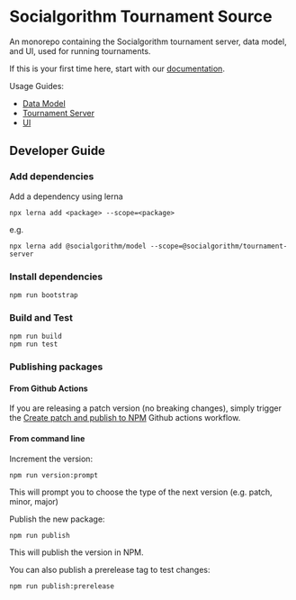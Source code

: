 # Socialgorithm Tournament Source

An monorepo containing the Socialgorithm tournament server, data model, and UI, used for running tournaments.

If this is your first time here, start with our [documentation](https://socialgorithm.org/docs).

Usage Guides:
* [Data Model](packages/model/README.md)
* [Tournament Server](packages/tournament-server/README.md)
* [UI](packages/ui/README.md)

## Developer Guide

### Add dependencies

Add a dependency using lerna

```
npx lerna add <package> --scope=<package>
```

e.g. 

```
npx lerna add @socialgorithm/model --scope=@socialgorithm/tournament-server
```

### Install dependencies

```
npm run bootstrap
```

### Build and Test

```
npm run build
npm run test
```

### Publishing packages

#### From Github Actions

If you are releasing a patch version (no breaking changes), simply trigger the [Create patch and publish to NPM](https://github.com/socialgorithm/server/actions/workflows/npm-patch-publish.yml) Github actions workflow.

#### From command line

Increment the version:
```
npm run version:prompt
```

This will prompt you to choose the type of the next version (e.g. patch, minor, major)

Publish the new package:
```
npm run publish
```

This will publish the version in NPM.

You can also publish a prerelease tag to test changes:

```
npm run publish:prerelease
```
